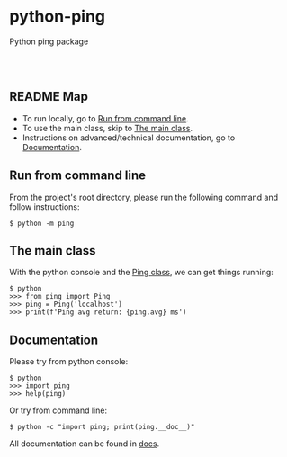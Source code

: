 # python-ping

Python ping package

&nbsp;  
&nbsp;  
## README Map

- To run locally, go to [Run from command line](#run-from-command-line).
- To use the main class, skip to [The main class](#the-main-class).
- Instructions on advanced/technical documentation, go to [Documentation](#documentation).


## Run from command line
From the project's root directory, please run the following command and follow instructions:

    $ python -m ping


## The main class
With the python console and the [Ping class](ping/__init__.py), we can get things running:

    $ python
    >>> from ping import Ping
    >>> ping = Ping('localhost')
    >>> print(f'Ping avg return: {ping.avg} ms')


## Documentation
Please try from python console:

    $ python
    >>> import ping
    >>> help(ping)

Or try from command line:

    $ python -c "import ping; print(ping.__doc__)"

All documentation can be found in [docs](docs).

